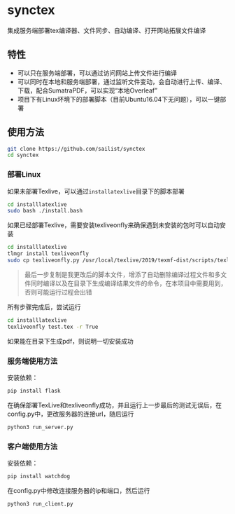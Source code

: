 # synctex
集成服务端部署tex编译器、文件同步、自动编译、打开网站拓展文件编译

## 特性
- 可以只在服务端部署，可以通过访问网站上传文件进行编译
- 可以同时在本地和服务端部署，通过监听文件变动，会自动进行上传、编译、下载，配合SumatraPDF，可以实现“本地Overleaf”
- 项目下有Linux环境下的部署脚本（目前Ubuntu16.04下无问题），可以一键部署

## 使用方法
```bash
git clone https://github.com/sailist/synctex
cd synctex
```

### 部署Linux
如果未部署Texlive，可以通过`installatexlive`目录下的脚本部署

```bash
cd installlatexlive
sudo bash ./install.bash 
```

如果已经部署Texlive，需要安装texliveonfly来确保遇到未安装的包时可以自动安装
```bash
cd installlatexlive
tlmgr install texliveonfly
sudo cp texliveonfly.py /usr/local/texlive/2019/texmf-dist/scripts/texliveonfly/texliveonfly.py
``` 

> 最后一步复制是我更改后的脚本文件，增添了自动删除编译过程文件和多文件同时编译以及在目录下生成编译结果文件的命令，在本项目中需要用到，否则可能运行过程会出错

所有步骤完成后，尝试运行
```bash
cd installlatexlive
texliveonfly test.tex -r True
```
如果能在目录下生成pdf，则说明一切安装成功

### 服务端使用方法
安装依赖：
```bash
pip install flask
```

在确保部署TexLive和texliveonfly成功，并且运行上一步最后的测试无误后，在config.py中，更改服务器的连接url，随后运行
```bash
python3 run_server.py
```

### 客户端使用方法
安装依赖：
```bash
pip install watchdog
```

在config.py中修改连接服务器的ip和端口，然后运行
```bash
python3 run_client.py
```